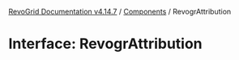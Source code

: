 [RevoGrid Documentation v4.14.7](README.md) / [Components](Namespace.Components.md) / RevogrAttribution

# Interface: RevogrAttribution
